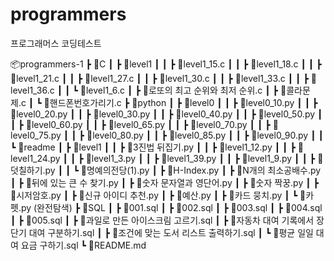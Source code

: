 # programmers
프로그래머스 코딩테스트

📦programmers-1
 ┣ 📂C
 ┃ ┣ 📂level1
 ┃ ┃ ┣ 📜level1_15.c
 ┃ ┃ ┣ 📜level1_18.c
 ┃ ┃ ┣ 📜level1_21.c
 ┃ ┃ ┣ 📜level1_27.c
 ┃ ┃ ┣ 📜level1_30.c
 ┃ ┃ ┣ 📜level1_33.c
 ┃ ┃ ┣ 📜level1_36.c
 ┃ ┃ ┗ 📜level1_6.c
 ┃ ┣ 📜로또의 최고 순위와 최저 순위.c
 ┃ ┣ 📜콜라문제.c
 ┃ ┗ 📜핸드폰번호가리기.c
 ┣ 📂python
 ┃ ┣ 📂level0
 ┃ ┃ ┣ 📜level0_10.py
 ┃ ┃ ┣ 📜level0_20.py
 ┃ ┃ ┣ 📜level0_30.py
 ┃ ┃ ┣ 📜level0_40.py
 ┃ ┃ ┣ 📜level0_50.py
 ┃ ┃ ┣ 📜level0_60.py
 ┃ ┃ ┣ 📜level0_65.py
 ┃ ┃ ┣ 📜level0_70.py
 ┃ ┃ ┣ 📜level0_75.py
 ┃ ┃ ┣ 📜level0_80.py
 ┃ ┃ ┣ 📜level0_85.py
 ┃ ┃ ┣ 📜level0_90.py
 ┃ ┃ ┗ 📜readme
 ┃ ┣ 📂level1
 ┃ ┃ ┣ 📜3진법 뒤집기.py
 ┃ ┃ ┣ 📜level1_12.py
 ┃ ┃ ┣ 📜level1_24.py
 ┃ ┃ ┣ 📜level1_3.py
 ┃ ┃ ┣ 📜level1_39.py
 ┃ ┃ ┣ 📜level1_9.py
 ┃ ┃ ┣ 📜덧칠하기.py
 ┃ ┃ ┗ 📜명예의전당(1).py
 ┃ ┣ 📜H-Index.py
 ┃ ┣ 📜N개의 최소공배수.py
 ┃ ┣ 📜뒤에 있는 큰 수 찾기.py
 ┃ ┣ 📜숫자 문자열과 영단어.py
 ┃ ┣ 📜숫자 짝꿍.py
 ┃ ┣ 📜시저암호.py
 ┃ ┣ 📜신규 아이디 추천.py
 ┃ ┣ 📜예산.py
 ┃ ┣ 📜카드 뭉치.py
 ┃ ┗ 📜카펫.py (완전탐색)
 ┣ 📂SQL
 ┃ ┣ 📜001.sql
 ┃ ┣ 📜002.sql
 ┃ ┣ 📜003.sql
 ┃ ┣ 📜004.sql
 ┃ ┣ 📜005.sql
 ┃ ┣ 📜과일로 만든 아이스크림 고르기.sql
 ┃ ┣ 📜자동차 대여 기록에서 장단기 대여 구분하기.sql
 ┃ ┣ 📜조건에 맞는 도서 리스트 출력하기.sql
 ┃ ┗ 📜평균 일일 대여 요금 구하기.sql
 ┗ 📜README.md
 
